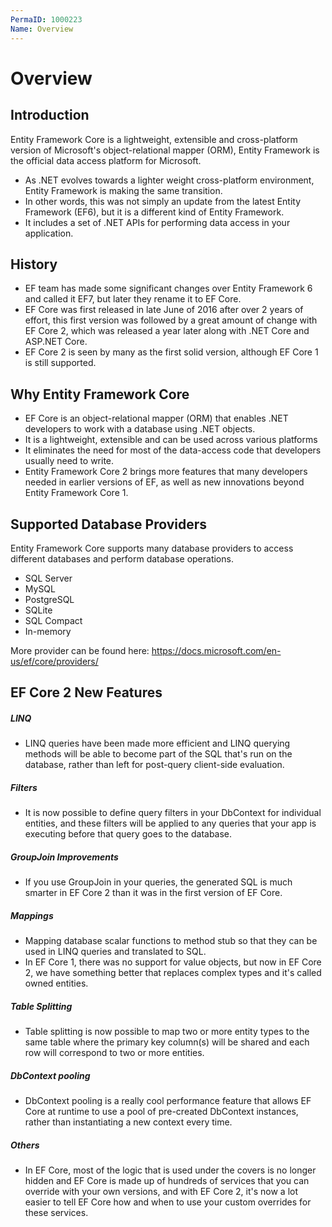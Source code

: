 ```yaml
---
PermaID: 1000223
Name: Overview
---
```


# Overview

## Introduction

Entity Framework Core is a lightweight, extensible and cross-platform version of Microsoft's object-relational mapper (ORM), Entity Framework is the official data access platform for Microsoft. 

 - As .NET evolves towards a lighter weight cross-platform environment, Entity Framework is making the same transition. 
 - In other words, this was not simply an update from the latest Entity Framework (EF6), but it is a different kind of Entity Framework. 
 - It includes a set of .NET APIs for performing data access in your application. 

## History

 - EF team has made some significant changes over Entity Framework 6 and called it EF7, but later they rename it to EF Core.
 - EF Core was first released in late June of 2016 after over 2 years of effort, this first version was followed by a great amount of change with EF Core 2, which was released a year later along with .NET Core and ASP.NET Core. 
 - EF Core 2 is seen by many as the first solid version, although EF Core 1 is still supported.

## Why Entity Framework Core

 - EF Core is an object-relational mapper (ORM) that enables .NET developers to work with a database using .NET objects.
 - It is a lightweight, extensible and can be used across various platforms
 - It eliminates the need for most of the data-access code that developers usually need to write. 
 - Entity Framework Core 2 brings more features that many developers needed in earlier versions of EF, as well as new innovations beyond Entity Framework Core 1.

## Supported Database Providers

Entity Framework Core supports many database providers to access different databases and perform database operations.

 - SQL Server
 - MySQL
 - PostgreSQL
 - SQLite
 - SQL Compact
 - In-memory

More provider can be found here: <a href="https://docs.microsoft.com/en-us/ef/core/providers/" target="_blank">https://docs.microsoft.com/en-us/ef/core/providers/</a>

## EF Core 2 New Features

##### LINQ

 - LINQ queries have been made more efficient and LINQ querying methods will be able to become part of the SQL that's run on the database, rather than left for post-query client-side evaluation. 

##### Filters

 - It is now possible to define query filters in your DbContext for individual entities, and these filters will be applied to any queries that your app is executing before that query goes to the database. 

##### GroupJoin Improvements

 - If you use GroupJoin in your queries, the generated SQL is much smarter in EF Core 2 than it was in the first version of EF Core. 

##### Mappings

 - Mapping database scalar functions to method stub so that they can be used in LINQ queries and translated to SQL.
 - In EF Core 1, there was no support for value objects, but now in EF Core 2, we have something better that replaces complex types and it's called owned entities. 

##### Table Splitting

 - Table splitting is now possible to map two or more entity types to the same table where the primary key column(s) will be shared and each row will correspond to two or more entities.

##### DbContext pooling
 
- DbContext pooling is a really cool performance feature that allows EF Core at runtime to use a pool of pre-created DbContext instances, rather than instantiating a new context every time.

##### Others

 - In EF Core, most of the logic that is used under the covers is no longer hidden and EF Core is made up of hundreds of services that you can override with your own versions, and with EF Core 2, it's now a lot easier to tell EF Core how and when to use your custom overrides for these services. 
